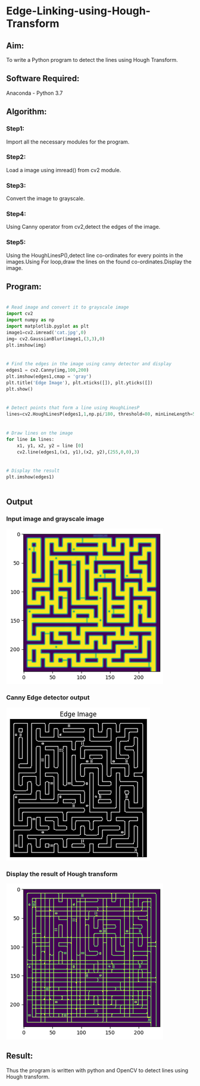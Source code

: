 # Edge-Linking-using-Hough-Transform
## Aim:
To write a Python program to detect the lines using Hough Transform.

## Software Required:
Anaconda - Python 3.7

## Algorithm:
### Step1:
Import all the necessary modules for the program.

### Step2:
Load a image using imread() from cv2 module.

### Step3:
Convert the image to grayscale.

### Step4:
Using Canny operator from cv2,detect the edges of the image.

### Step5:
Using the HoughLinesP(),detect line co-ordinates for every points in the images.Using For loop,draw the lines on the found co-ordinates.Display the image.


## Program:
```Python

# Read image and convert it to grayscale image
import cv2
import numpy as np
import matplotlib.pyplot as plt
image1=cv2.imread('cat.jpg',0)
img= cv2.GaussianBlur(image1,(3,3),0)
plt.imshow(img)


# Find the edges in the image using canny detector and display
edges1 = cv2.Canny(img,100,200)
plt.imshow(edges1,cmap = 'gray')
plt.title('Edge Image'), plt.xticks([]), plt.yticks([])
plt.show()


# Detect points that form a line using HoughLinesP
lines=cv2.HoughLinesP(edges1,1,np.pi/180, threshold=80, minLineLength=50,maxLineGap=250)


# Draw lines on the image
for line in lines:
    x1, y1, x2, y2 = line [0] 
    cv2.line(edges1,(x1, y1),(x2, y2),(255,0,0),3)


# Display the result
plt.imshow(edges1)



```
## Output

### Input image and grayscale image
![OUTPUT](./images/inp.png)

### Canny Edge detector output
![OUTPUT](./images/can.png)

### Display the result of Hough transform
![OUTPUT](./images/trans.png)



## Result:
Thus the program is written with python and OpenCV to detect lines using Hough transform. 
